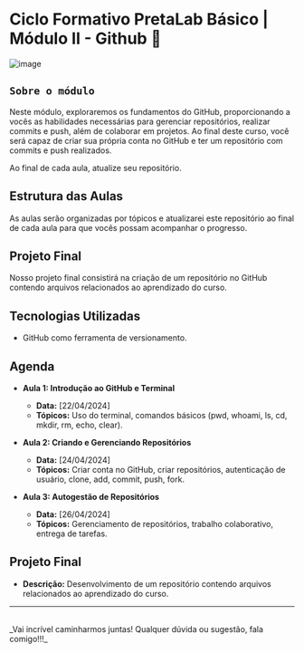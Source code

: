 # Ciclo Formativo PretaLab Básico | Módulo II - Github 🚀 

![image](https://media.giphy.com/media/968taxwNaAXqZASdcn/giphy.gif)

## `Sobre o módulo` 
Neste módulo, exploraremos os fundamentos do GitHub, proporcionando a vocês as habilidades necessárias para gerenciar repositórios, realizar commits e push, além de colaborar em projetos. Ao final deste curso, você será capaz de criar sua própria conta no GitHub e ter um repositório com commits e push realizados.

Ao final de cada aula, atualize seu repositório.

## Estrutura das Aulas

As aulas serão organizadas por tópicos e atualizarei este repositório ao final de cada aula para que vocês possam acompanhar o progresso.

## Projeto Final

Nosso projeto final consistirá na criação de um repositório no GitHub contendo arquivos relacionados ao aprendizado do curso. 

## Tecnologias Utilizadas

- GitHub como ferramenta de versionamento.

## Agenda

- **Aula 1: Introdução ao GitHub e Terminal**
  - **Data:** [22/04/2024]
  - **Tópicos:** Uso do terminal, comandos básicos (pwd, whoami, ls, cd, mkdir, rm, echo, clear).

- **Aula 2: Criando e Gerenciando Repositórios**
  - **Data:** [24/04/2024]
  - **Tópicos:** Criar conta no GitHub, criar repositórios, autenticação de usuário, clone, add, commit, push, fork.

- **Aula 3: Autogestão de Repositórios**
  - **Data:** [26/04/2024]
  - **Tópicos:** Gerenciamento de repositórios, trabalho colaborativo, entrega de tarefas.

## Projeto Final

- **Descrição:** Desenvolvimento de um repositório contendo arquivos relacionados ao aprendizado do curso.
---
<br>
_Vai incrível caminharmos juntas! Qualquer dúvida ou sugestão, fala comigo!!!_
<br>
